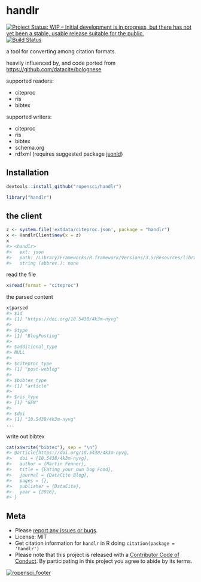 handlr
======



[![Project Status: WIP – Initial development is in progress, but there has not yet been a stable, usable release suitable for the public.](https://www.repostatus.org/badges/latest/wip.svg)](https://www.repostatus.org/#wip)
[![Build Status](https://travis-ci.com/ropensci/handlr.svg?branch=master)](https://travis-ci.com/ropensci/handlr)

a tool for converting among citation formats.

heavily influenced by, and code ported from <https://github.com/datacite/bolognese>

supported readers:

- citeproc
- ris
- bibtex

supported writers:

- citeproc
- ris
- bibtex
- schema.org
- rdfxml (requires suggested package [jsonld][])

## Installation


```r
devtools::install_github("ropensci/handlr")
```


```r
library("handlr")
```

## the client


```r
z <- system.file('extdata/citeproc.json', package = "handlr")
x <- HandlrClient$new(x = z)
x
#> <handlr> 
#>   ext: json
#>   path: /Library/Frameworks/R.framework/Versions/3.5/Resources/library/handlr/extdata/citeproc.json
#>   string (abbrev.): none
```

read the file


```r
x$read(format = "citeproc")
```

the parsed content


```r
x$parsed
#> $id
#> [1] "https://doi.org/10.5438/4k3m-nyvg"
#> 
#> $type
#> [1] "BlogPosting"
#> 
#> $additional_type
#> NULL
#> 
#> $citeproc_type
#> [1] "post-weblog"
#> 
#> $bibtex_type
#> [1] "article"
#> 
#> $ris_type
#> [1] "GEN"
#> 
#> $doi
#> [1] "10.5438/4k3m-nyvg"
...
```

write out bibtex


```r
cat(x$write("bibtex"), sep = "\n")
#> @article{https://doi.org/10.5438/4k3m-nyvg,
#>   doi = {10.5438/4k3m-nyvg},
#>   author = {Martin Fenner},
#>   title = {Eating your own Dog Food},
#>   journal = {DataCite Blog},
#>   pages = {},
#>   publisher = {DataCite},
#>   year = {2016},
#> }
```

## Meta

* Please [report any issues or bugs](https://github.com/ropensci/handlr/issues).
* License: MIT
* Get citation information for `handlr` in R doing `citation(package = 'handlr')`
* Please note that this project is released with a [Contributor Code of Conduct](CODE_OF_CONDUCT.md).
By participating in this project you agree to abide by its terms.

[![ropensci_footer](https://ropensci.org/public_images/github_footer.png)](https://ropensci.org)


[jsonld]: https://github.com/ropensci/jsonld/
